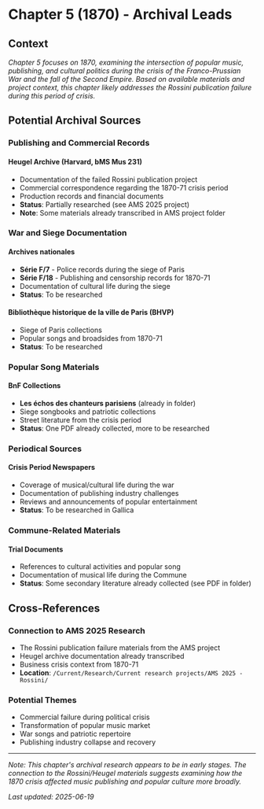 # Chapter 5 (1870) - Archival Leads

## Context

*Chapter 5 focuses on 1870, examining the intersection of popular music, publishing, and cultural politics during the crisis of the Franco-Prussian War and the fall of the Second Empire. Based on available materials and project context, this chapter likely addresses the Rossini publication failure during this period of crisis.*

## Potential Archival Sources

### Publishing and Commercial Records

#### Heugel Archive (Harvard, bMS Mus 231)

- Documentation of the failed Rossini publication project
- Commercial correspondence regarding the 1870-71 crisis period
- Production records and financial documents
- **Status**: Partially researched (see AMS 2025 project)
- **Note**: Some materials already transcribed in AMS project folder

### War and Siege Documentation

#### Archives nationales

- **Série F/7** - Police records during the siege of Paris
- **Série F/18** - Publishing and censorship records for 1870-71
- Documentation of cultural life during the siege
- **Status**: To be researched

#### Bibliothèque historique de la ville de Paris (BHVP)

- Siege of Paris collections
- Popular songs and broadsides from 1870-71
- **Status**: To be researched

### Popular Song Materials

#### BnF Collections

- **Les échos des chanteurs parisiens** (already in folder)
- Siege songbooks and patriotic collections
- Street literature from the crisis period
- **Status**: One PDF already collected, more to be researched

### Periodical Sources

#### Crisis Period Newspapers

- Coverage of musical/cultural life during the war
- Documentation of publishing industry challenges
- Reviews and announcements of popular entertainment
- **Status**: To be researched in Gallica

### Commune-Related Materials

#### Trial Documents

- References to cultural activities and popular song
- Documentation of musical life during the Commune
- **Status**: Some secondary literature already collected (see PDF in folder)

## Cross-References

### Connection to AMS 2025 Research

- The Rossini publication failure materials from the AMS project
- Heugel archive documentation already transcribed
- Business crisis context from 1870-71
- **Location**: `/Current/Research/Current research projects/AMS 2025 - Rossini/`

### Potential Themes

- Commercial failure during political crisis
- Transformation of popular music market
- War songs and patriotic repertoire
- Publishing industry collapse and recovery

---

*Note: This chapter's archival research appears to be in early stages. The connection to the Rossini/Heugel materials suggests examining how the 1870 crisis affected music publishing and popular culture more broadly.*

*Last updated: 2025-06-19*